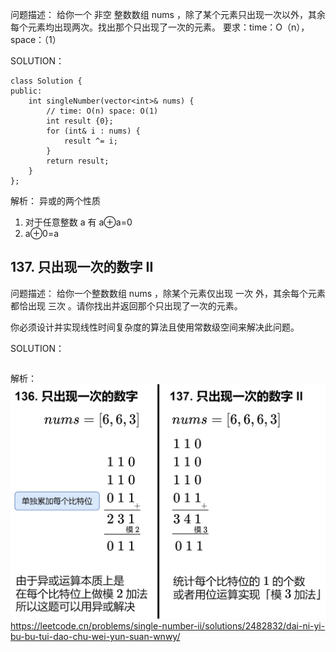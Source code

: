 问题描述：
给你一个 非空 整数数组 nums ，除了某个元素只出现一次以外，其余每个元素均出现两次。找出那个只出现了一次的元素。
要求：time：O（n），space：（1）

SOLUTION：
~~~
class Solution {
public:
    int singleNumber(vector<int>& nums) {
        // time: O(n) space: O(1)
        int result {0};
        for (int& i : nums) {
            result ^= i;
        }
        return result;
    }
};
~~~

解析：
异或的两个性质
1. 对于任意整数 a 有 a⊕a=0 
2. a⊕0=a

## 137. 只出现一次的数字 II
问题描述：
给你一个整数数组 nums ，除某个元素仅出现 一次 外，其余每个元素都恰出现 三次 。请你找出并返回那个只出现了一次的元素。

你必须设计并实现线性时间复杂度的算法且使用常数级空间来解决此问题。

SOLUTION：
~~~

~~~

解析：
![alt text](image-2.png)
https://leetcode.cn/problems/single-number-ii/solutions/2482832/dai-ni-yi-bu-bu-tui-dao-chu-wei-yun-suan-wnwy/
